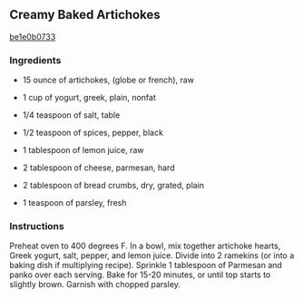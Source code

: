 ## Creamy Baked Artichokes

[be1e0b0733](http://tastykitchen.com/recipes/sidedishes/creamy-baked-artichokes/)

### Ingredients

 - 15 ounce of artichokes, (globe or french), raw

 - 1 cup of yogurt, greek, plain, nonfat

 - 1/4 teaspoon of salt, table

 - 1/2 teaspoon of spices, pepper, black

 - 1 tablespoon of lemon juice, raw

 - 2 tablespoon of cheese, parmesan, hard

 - 2 tablespoon of bread crumbs, dry, grated, plain

 - 1 teaspoon of parsley, fresh

### Instructions

Preheat oven to 400 degrees F. In a bowl, mix together artichoke hearts, Greek yogurt, salt, pepper, and lemon juice. Divide into 2 ramekins (or into a baking dish if multiplying recipe). Sprinkle 1 tablespoon of Parmesan and panko over each serving. Bake for 15-20 minutes, or until top starts to slightly brown. Garnish with chopped parsley.